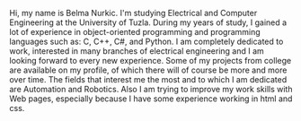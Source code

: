 Hi, my name is Belma Nurkic.
I'm studying Electrical and Computer Engineering at the University of Tuzla. 
During my years of study, I gained a lot of experience in object-oriented programming and programming languages such as: C, C++, C#, and Python. 
I am completely dedicated to work, interested in many branches of electrical engineering and I am looking forward to every new experience.
Some of my projects from college are available on my profile, of which there will of course be more and more over time. 
The fields that interest me the most and to which I am dedicated are Automation and Robotics.
Also I am trying to improve my work skills with Web pages, especially because I have some experience working in html and css.
